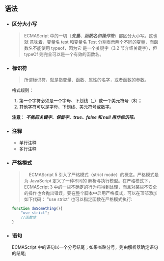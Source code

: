 ## 语法
* ### 区分大小写

    >ECMAScript 中的一切（***变量、函数名和操作符***）都区分大小写。这也就
    意味着，变量名 test 和变量名 Test 分别表示两个不同的变量，而函数名不能使用 typeof，因为它
    是一个关键字（3.2 节介绍关键字），但 typeOf 则完全可以是一个有效的函数名。

* ### 标识符
    >所谓标识符，就是指变量、函数、属性的名字，或者函数的参数。

    格式规则：
    1. 第一个字符必须是一个字母、下划线（_）或一个美元符号（$）；
    2. 其他字符可以是字母、下划线、美元符号或数字。

    **注意：** ***不能把关键字、保留字、true、false 和 null 用作标识符。***

* ### 注释
    * 单行注释
    * 多行注释

* ### 严格模式
    >&nbsp;&nbsp;&nbsp;&nbsp;ECMAScript 5 引入了严格模式（strict mode）的概念。严格模式是为 JavaScript 定义了一种不同的
解析与执行模型。在严格模式下，ECMAScript 3 中的一些不确定的行为将得到处理，而且对某些不安全
的操作也会抛出错误。要在整个脚本中启用严格模式，可以在顶部添加如下代码：
    "use strict"
也可以指定函数在严格模式执行:
    
    ```javascript
    function doSomething(){
        "use strict";
        //函数体
    }  
    ```
* ### 语句
    ECMAScript 中的语句以一个分号结尾；如果省略分号，则由解析器确定语句的结尾;
    
